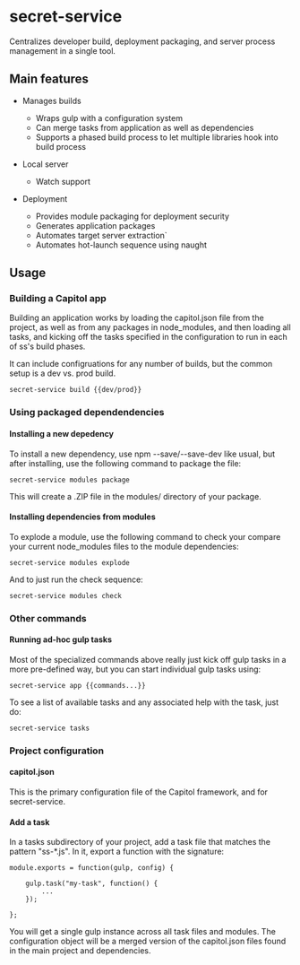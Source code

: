 # secret-service
Centralizes developer build, deployment packaging, and server process management in a single tool.

## Main features

- Manages builds
	- Wraps gulp with a configuration system
	- Can merge tasks from application as well as dependencies
	- Supports a phased build process to let multiple libraries hook into build process

- Local server
	- Watch support

- Deployment
	- Provides module packaging for deployment security
	- Generates application packages
	- Automates target server extraction`
	- Automates hot-launch sequence using naught

## Usage

### Building a Capitol app

Building an application works by loading the capitol.json file from the project, as well as from any packages in node_modules, and then loading all tasks, and kicking off the tasks specified in the configuration to run in each of ss's build phases.

It can include configruations for any number of builds, but the common setup is a dev vs. prod build.

```
secret-service build {{dev/prod}}
```

### Using packaged dependendencies

#### Installing a new depedency

To install a new dependency, use npm --save/--save-dev like usual, but after installing, use the following command to package the file:
```
secret-service modules package
```

This will create a .ZIP file in the modules/ directory of your package.

#### Installing dependencies from modules

To explode a module, use the following command to check your compare your current node_modules files to the module dependencies:
```
secret-service modules explode
```

And to just run the check sequence:
```
secret-service modules check
```


### Other commands

#### Running ad-hoc gulp tasks

Most of the specialized commands above really just kick off gulp tasks in a more pre-defined way, but you can start individual gulp tasks using:

```
secret-service app {{commands...}}
```

To see a list of available tasks and any associated help with the task, just do:

```
secret-service tasks
```

### Project configuration

#### capitol.json

This is the primary configuration file of the Capitol framework, and for secret-service.

#### Add a task

In a tasks subdirectory of your project, add a task file that matches the pattern "ss-*.js". In it, export a function with the signature:

```
module.exports = function(gulp, config) {

	gulp.task("my-task", function() {
		...
	});

};
```

You will get a single gulp instance across all task files and modules. The configuration object will be a merged version of the capitol.json files found in the main project and dependencies.